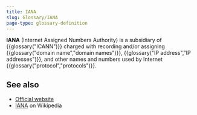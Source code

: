 ```yaml
---
title: IANA
slug: Glossary/IANA
page-type: glossary-definition
---
```


**IANA** (Internet Assigned Numbers Authority) is a subsidiary of {{glossary("ICANN")}} charged with recording and/or assigning {{glossary("domain name","domain names")}}, {{glossary("IP address","IP addresses")}}, and other names and numbers used by Internet {{glossary("protocol","protocols")}}.

## See also

- [Official website](https://www.iana.org/)
- [IANA](https://en.wikipedia.org/wiki/Internet_Assigned_Numbers_Authority) on Wikipedia
